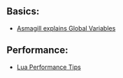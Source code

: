 ## Basics:

* [Asmagill explains Global Variables](https://github.com/Hammerspoon/hammerspoon/issues/1103#issuecomment-265087511)

## Performance:

* [Lua Performance Tips](https://www.lua.org/gems/sample.pdf)